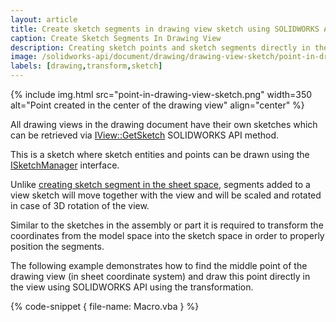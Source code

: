 ```yaml
---
layout: article
title: Create sketch segments in drawing view sketch using SOLIDWORKS API
caption: Create Sketch Segments In Drawing View
description: Creating sketch points and sketch segments directly in the drawing view sketch area using SOLIDWORKS API
image: /solidworks-api/document/drawing/drawing-view-sketch/point-in-drawing-view-sketch.png
labels: [drawing,transform,sketch]
---
```

{% include img.html src="point-in-drawing-view-sketch.png" width=350 alt="Point created in the center of the drawing view" align="center" %}

All drawing views in the drawing document have their own sketches which can be retrieved via [IView::GetSketch](http://help.solidworks.com/2019/english/api/sldworksapi/solidworks.interop.sldworks~solidworks.interop.sldworks.iview~getsketch.html) SOLIDWORKS API method.

This is a sketch where sketch entities and points can be drawn using the [ISketchManager](http://help.solidworks.com/2019/english/api/draftsightapi/Interop.dsAutomation~Interop.dsAutomation.ISketchManager.html) interface.

Unlike [creating sketch segment in the sheet space](/solidworks-api/document/drawing/sheet-context-sketch/), segments added to a view sketch will move together with the view and will be scaled and rotated in case of 3D rotation of the view.

Similar to the sketches in the assembly or part it is required to transform the coordinates from the model space into the sketch space in order to properly position the segments.

The following example demonstrates how to find the middle point of the drawing view (in sheet coordinate system) and draw this point directly in the view using SOLIDWORKS API using the transformation.

{% code-snippet { file-name: Macro.vba } %}
